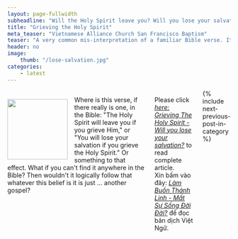 ```yaml
---
layout: page-fullwidth
subheadline: "Will the Holy Spirit leave you? Will you lose your salvation?"
title: "Grieving the Holy Spirit"
meta_teaser: "Vietnamese Alliance Church San Francisco Baptism"
teaser: "A very common mis-interpretation of a familiar Bible verse. It is not taught in seminary, but widely preached and accepted by many Christians. What is the impact of this interpretation on a Christian's relationship with God? Is it in harmony with the rest of Scriptures? Let us explore."
header: no
image:
    thumb: "/lose-salvation.jpg"
categories:
    - latest
---
```

<!--more-->
<div class="small-12 columns" style="padding: 0px; border-bottom: none;" markdown="1">

<div>
<p>
<img alt src="{{ site.baseurl }}/images/lose-salvation.jpg" style="border: 0px none; margin: 7px 15px 0px 0px; max-width: 100%; height: 136px; padding: 0px; float: left;">
Where is this verse, if there really is one, in the Bible: "The Holy Spirit will leave you if you grieve Him," or "You will lose your salvation if you grieve the Holy Spirit." Or something to that effect. What if you can't find it anywhere in the Bible? Then wouldn't it logically follow that whatever this belief is it is just ... another gospel?
</p>
</div>

Please click <a href="/bible-topics/meditations/grieving-holy-spirit/"><u><em>here: Grieving The Holy Spirit - Will you lose your salvation?</em></u></a> to read complete article.<br />
Xin bấm vào đây: <a href="/hoc-kinh-thanh/suy-gam/lam-buon-thanh-linh/"><u><em>Làm Buồn Thánh Linh - Mất Sự Sống Đời Đời?</em></u></a> để đọc bản dịch Việt Ngữ.

<div class="small-12" style="padding: 0px; border-bottom: none;">
    {% include next-previous-post-in-category %}
</div>
